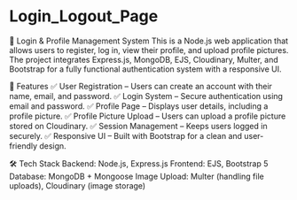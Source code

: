 # Login_Logout_Page
🔐 Login & Profile Management System
This is a Node.js web application that allows users to register, log in, view their profile, and upload profile pictures. The project integrates Express.js, MongoDB, EJS, Cloudinary, 
Multer, and Bootstrap for a fully functional authentication system with a responsive UI.


📌 Features
✅ User Registration – Users can create an account with their name, email, and password.
✅ Login System – Secure authentication using email and password.
✅ Profile Page – Displays user details, including a profile picture.
✅ Profile Picture Upload – Users can upload a profile picture stored on Cloudinary.
✅ Session Management – Keeps users logged in securely.
✅ Responsive UI – Built with Bootstrap for a clean and user-friendly design.


🛠️ Tech Stack
Backend: Node.js, Express.js
Frontend: EJS, Bootstrap 5
Database: MongoDB + Mongoose
Image Upload: Multer (handling file uploads), Cloudinary (image storage)

